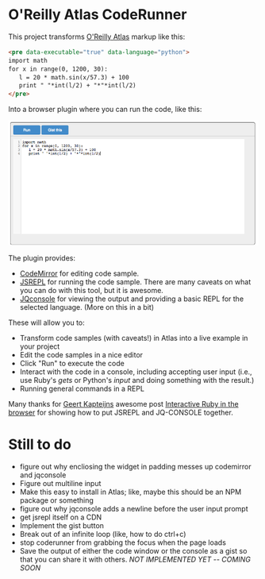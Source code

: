 # O'Reilly Atlas CodeRunner

This project transforms [O'Reilly Atlas](https://atlas.oreilly.com/) markup like this:

```html
<pre data-executable="true" data-language="python">
import math
for x in range(0, 1200, 30):
   l = 20 * math.sin(x/57.3) + 100
   print " "*int(l/2) + "*"*int(l/2)
</pre>
```

Into a browser plugin where you can run the code, like this:

<img src="orm-coderunner-jsrepl.png"></img>

The plugin provides:

* [CodeMirror](https://github.com/marijnh/codemirror) for editing code sample.
* [JSREPL](https://github.com/replit/jsrepl) for running the code sample.  There are many caveats on what you can do with this tool, but it is awesome.
* [JQconsole](https://github.com/replit/jq-console) for viewing the output and providing a basic REPL for the selected language. (More on this in a bit)

These will allow you to:

* Transform code samples (with caveats!) in Atlas into a live example in your project
* Edit the code samples in a nice editor
* Click "Run" to execute the code
* Interact with the code in a console, including accepting user input (i.e., use Ruby's _gets_ or Python's _input_ and doing something with the result.)
* Running general commands in a REPL

Many thanks for [Geert Kapteijns](http://kapteijns.org/) awesome post [Interactive Ruby in the browser](http://kapteijns.org/2014/03/21/ruby-repl-in-javascript.html) for showing how to put JSREPL and JQ-CONSOLE together.

# Still to do

* figure out why encliosing the widget in padding messes up codemirror and jqconsole
* Figure out multiline input
* Make this easy to install in Atlas; like, maybe this should be an NPM package or something
* figure out why jqconsole adds a newline before the user input prompt
* get jsrepl itself on a CDN
* Implement the gist button 
* Break out of an infinite loop (like, how to do ctrl+c)
* stop coderunner from grabbing the focus when the page loads
* Save the output of either the code window or the console as a gist so that you can share it with others. *NOT IMPLEMENTED YET -- COMING SOON*


